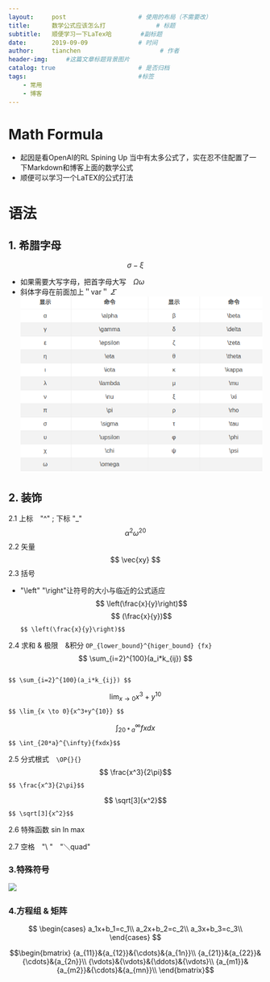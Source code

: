 ```yaml
---
layout:     post                    # 使用的布局（不需要改）
title:      数学公式应该怎么打              # 标题 
subtitle:   顺便学习一下LaTex哈        #副标题
date:       2019-09-09              # 时间
author:     tianchen                      # 作者
header-img:     #这篇文章标题背景图片
catalog: true                       # 是否归档
tags:                               #标签
    - 常用
    - 博客
---
```


# Math Formula
* 起因是看OpenAI的RL Spining Up 当中有太多公式了，实在忍不住配置了一下Markdown和博客上面的数学公式
* 顺便可以学习一个LaTEX的公式打法
  
# 语法
## 1. 希腊字母　   
$$ \sigma - \xi $$
* 如果需要大写字母，把首字母大写　$\Omega \omega$
* 斜体字母在前面加上＂var＂    $\varSigma$
![](https://github.com/A-suozhang/MyPicBed/raw/master/img/20190909095145.png)

## 2. 装饰
2.1 上标　"^" ; 下标 "_"   
$$ \alpha^2  \omega^{20}$$
2.2 矢量
$$ \vec{xy} $$
2.3 括号
* "\left" "\right"让符号的大小与临近的公式适应
$$ \left(\frac{x}{y}\right)$$
$$ (\frac{x}{y})$$
```$$ \left(\frac{x}{y}\right)$$```

2.4 求和 & 极限　&积分 ```OP_{lower_bound}^{higer_bound} {fx}```
$$ \sum_{i=2}^{100}(a_i*k_{ij}) $$  
```$$ \sum_{i=2}^{100}(a_i*k_{ij}) $$```  

$$ \lim_{x \to 0}{x^3+y^{10}} $$
```$$ \lim_{x \to 0}{x^3+y^{10}} $$```

$$ \int_{20*a}^{\infty}{fxdx}$$
```$$ \int_{20*a}^{\infty}{fxdx}$$```

2.5 分式根式　```\OP{}{}```
$$ \frac{x^3}{2\pi}$$
```$$ \frac{x^3}{2\pi}$$```

$$ \sqrt[3]{x^2}$$
```$$ \sqrt[3]{x^2}$$```

2.6 特殊函数 sin ln max

2.7 空格　"\ "　"＼quad"

### 3.特殊符号
![](https://github.com/A-suozhang/MyPicBed/raw/master/img/20190909101738.png)

### 4.方程组 & 矩阵

$$
\begin{cases}
a_1x+b_1=c_1\\
a_2x+b_2=c_2\\
a_3x+b_3=c_3\\
\end{cases}
$$

$$\begin{bmatrix}
{a_{11}}&{a_{12}}&{\cdots}&{a_{1n}}\\
{a_{21}}&{a_{22}}&{\cdots}&{a_{2n}}\\
{\vdots}&{\vdots}&{\ddots}&{\vdots}\\
{a_{m1}}&{a_{m2}}&{\cdots}&{a_{mn}}\\
\end{bmatrix}$$

